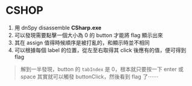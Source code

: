 # CSHOP

1. 用 dnSpy disassemble **CSharp.exe**
2. 可以發現需要點擊一個大小為 0 的 button 才能將 flag 顯示出來
3. 其在 assign 值得時候順序是被打亂的，和顯示時並不相同
4. 可以根據每個 label 的位置，從左至右取得其 click 後應有的值，便可得到 flag

> 解到一半發現，button 的 `tabIndex` 是 0，根本就只要按一下 enter 或 space 其實就可以觸發 buttonClick，然後看到 flag 了⋯⋯